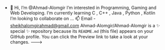 - 👋 Hi, I’m @Ahmad-Alomgir
I’m interested in Programming, Gaming and Web Developing.
I’m currently learning C , C++ , Java , Python , Kotlin
I’m looking to collaborate on ...
📫 Email - sheikhalomgirahmad@gmail.com
Ahmad-Alomgir/Ahmad-Alomgir is a ✨ special ✨ repository because its `README.md` (this file) appears on your GitHub profile.
You can click the Preview link to take a look at your changes.
--->
